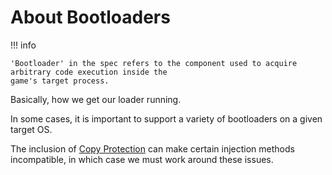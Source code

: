 ﻿# About Bootloaders

!!! info

    'Bootloader' in the spec refers to the component used to acquire arbitrary code execution inside the
    game's target process.

Basically, how we get our loader running.

In some cases, it is important to support a variety of bootloaders on a given target OS.

The inclusion of [Copy Protection](../../Loader/Copy-Protection/About.md) can make
certain injection methods incompatible, in which case we must work around these issues.